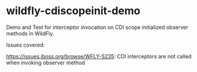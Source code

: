 wildfly-cdiscopeinit-demo
=========================

Demo and Test for interceptor invocation on CDI scope initialized observer methods in WildFly.

Issues covered: 

https://issues.jboss.org/browse/WFLY-5235: CDI interceptors are not called when invoking observer method
